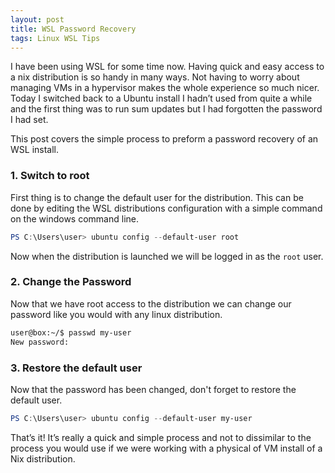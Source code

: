 ```yaml
---
layout: post
title: WSL Password Recovery
tags: Linux WSL Tips
---
```


I have been using WSL for some time now. Having quick and easy access to a nix distribution is so handy in many ways. Not having to worry about managing VMs in a hypervisor makes the whole experience so much nicer. Today I switched back to a Ubuntu install I hadn’t used from quite a while and the first thing was to run sum updates but I had forgotten the password I had set. 

This post covers the simple process to preform a password recovery of an WSL install.

<!--more-->


### 1. Switch to root
First thing is to change the default user for the distribution. This can be done by editing the WSL distributions configuration with a simple command on the windows command line. 

```powershell
PS C:\Users\user> ubuntu config --default-user root
```
Now when the distribution is launched we will be logged in as the ```root``` user.


### 2. Change the Password 
Now that we have root access to the distribution we can change our password like you would with any linux distribution. 

```bash
user@box:~/$ passwd my-user
New password:
```

### 3. Restore the default user
 Now that the password has been changed, don't forget to restore the default user. 
```powershell
PS C:\Users\user> ubuntu config --default-user my-user
```


That’s it! It’s really a quick and simple process and not to dissimilar to the process you would use if we were working with a physical of VM install of a Nix distribution.  
